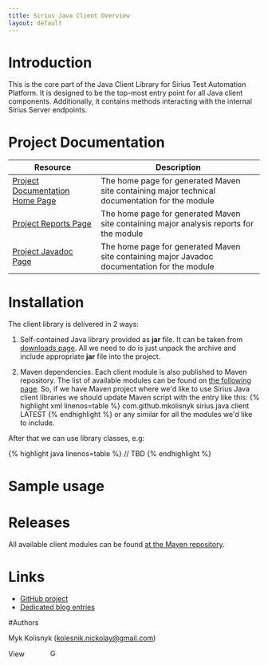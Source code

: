 ```yaml
---
title: Sirius Java Client Overview
layout: default
---
```


# Introduction

This is the core part of the Java Client Library for Sirius Test Automation Platform. It is designed to be the top-most entry point for all Java client components. Additionally, it contains methods interacting with the internal Sirius Server endpoints.

# Project Documentation

| Resource | Description |
| -------- | ----------- |
| [Project Documentation Home Page](/Sirius/sirius.java.client/index.html) | The home page for generated Maven site containing major technical documentation for the module |
| [Project Reports Page](/Sirius/sirius.java.client/project-reports.html) | The home page for generated Maven site containing major analysis reports for the module |
| [Project Javadoc Page](/Sirius/sirius.java.client/apidocs/index.html) | The home page for generated Maven site containing major Javadoc documentation for the module  |

# Installation

The client library is delivered in 2 ways:

1. Self-contained Java library provided as **jar** file. It can be taken from [downloads page](http://code.google.com/p/sirius-platform/downloads/list). All we need to do is just unpack the archive and include appropriate **jar** file into the project.

2. Maven dependencies. Each client module is also published to Maven repository. The list of available modules can be found on [the following page](http://search.maven.org/#search%7Cga%7C1%7Cg%3A%22com.github.mkolisnyk%22). So, if we have Maven project where we'd like to use Sirius Java client libraries we should update Maven script with the entry like this:
{% highlight xml linenos=table %}
	<dependency>
		<groupId>com.github.mkolisnyk</groupId>
		<artifactId>sirius.java.client</artifactId>
		<version>LATEST</version>
	</dependency>
{% endhighlight %}
or any similar for all the modules we'd like to include.

After that we can use library classes, e.g:

{% highlight java linenos=table %}
	// TBD
{% endhighlight %}

# Sample usage

# Releases

All available client modules can be found [at the Maven repository](http://search.maven.org/#search%7Cgav%7C1%7Cg%3A%22com.github.mkolisnyk%22%20AND%20a%3A%22sirius.java.client%22). 

# Links  

* [GitHub project](https://github.com/mkolisnyk/Sirius)
* [Dedicated blog entries](http://mkolisnyk.blogspot.co.uk/search/label/Sirius)

#Authors

Myk Kolisnyk (kolesnik.nickolay@gmail.com) 

<a href="http://ua.linkedin.com/pub/mykola-kolisnyk/14/533/903"><img src="http://www.linkedin.com/img/webpromo/btn_profile_bluetxt_80x15.png" width="80" height="15" border="0" alt="View Mykola Kolisnyk's profile on LinkedIn"></a>
<a href="http://plus.google.com/108480514086204589709?prsrc=3" rel="publisher" style="text-decoration:none;">
<img src="http://ssl.gstatic.com/images/icons/gplus-16.png" alt="Google+" style="border:0;width:16px;height:16px;"/></a>
